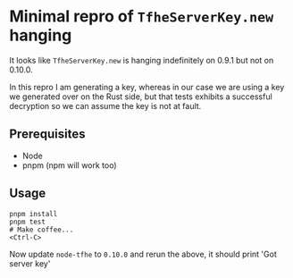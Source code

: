 # Minimal repro of `TfheServerKey.new` hanging

It looks like `TfheServerKey.new` is hanging indefinitely on 0.9.1 but not on 0.10.0.

In this repro I am generating a key, whereas in our case we are using a key we generated over on the Rust side, but that tests exhibits a successful decryption so we can assume the key is not at fault.

## Prerequisites

- Node
- pnpm (npm will work too)

## Usage

```shell
pnpm install
pnpm test
# Make coffee...
<Ctrl-C>
```

Now update `node-tfhe` to `0.10.0` and rerun the above, it should print 'Got server key'



